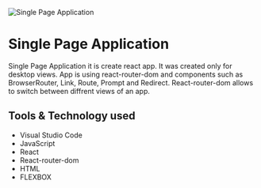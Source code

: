 ![Single Page Application](src/images/git-main.png)
# Single Page Application

Single Page Application it is create react app. It was created only for desktop views. App is using react-router-dom
and components such as BrowserRouter, Link, Route, Prompt and Redirect. React-router-dom allows to switch
between diffrent views of an app.

## Tools & Technology used

- Visual Studio Code
- JavaScript
- React
- React-router-dom
- HTML 
- FLEXBOX
